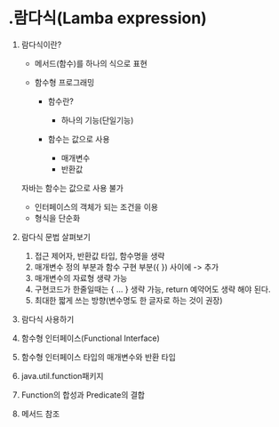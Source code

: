 # .람다식(Lamba expression)

1. 람다식이란?
    - 메서드(함수)를 하나의 식으로 표현

    - 함수형 프로그래밍
        - 함수란?
            - 하나의 기능(단일기능)

        - 함수는 값으로 사용
            - 매개변수
            - 반환값

   자바는 함수는 값으로 사용 불가
   - 인터페이스의 객체가 되는 조건을 이용
   - 형식을 단순화

2. 람다식 문법 살펴보기
    1) 접근 제어자, 반환값 타입, 함수명을 생략
    2) 매개변수 정의 부분과 함수 구현 부분({ }) 사이에 -> 추가
    3) 매개변수의 자료형 생략 가능
    4) 구현코드가 한줄일때는 { ... } 생략 가능, return 예약어도 생략 해야 된다.
    5) 최대한 짧게 쓰는 방향(변수명도 한 글자로 하는 것이 권장)

3. 람다식 사용하기
4. 함수형 인터페이스(Functional Interface)
5. 함수형 인터페이스 타입의 매개변수와 반환 타입
6. java.util.function패키지
7. Function의 합성과 Predicate의 결합
8. 메서드 참조